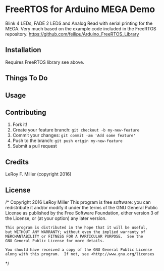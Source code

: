 # FreeRTOS for Arduino MEGA Demo

Blink 4 LEDs, FADE 2 LEDS and Analog Read with serial printing for the MEGA.
Very much based on the example code included in the FreeRTOS repository.
https://github.com/feilipu/Arduino_FreeRTOS_Library

## Installation

Requires FreeRTOS library see above.

## Things To Do

## Usage

## Contributing

1. Fork it!
2. Create your feature branch: `git checkout -b my-new-feature`
3. Commit your changes: `git commit -am 'Add some feature'`
4. Push to the branch: `git push origin my-new-feature`
5. Submit a pull request

## Credits

LeRoy F. Miller (copyright 2016)

## License

/* Copyright 2016 LeRoy Miller
This program is free software: you can redistribute it and/or modify
    it under the terms of the GNU General Public License as published by
    the Free Software Foundation, either version 3 of the License, or
    (at your option) any later version.

    This program is distributed in the hope that it will be useful,
    but WITHOUT ANY WARRANTY; without even the implied warranty of
    MERCHANTABILITY or FITNESS FOR A PARTICULAR PURPOSE.  See the
    GNU General Public License for more details.

    You should have received a copy of the GNU General Public License
    along with this program.  If not, see <http://www.gnu.org/licenses
 */
    
